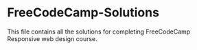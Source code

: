 # FreeCodeCamp-Solutions
This file contains all the solutions for completing FreeCodeCamp Responsive web design course.
